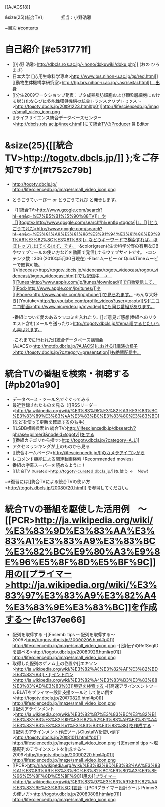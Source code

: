 [[AJACS18]]

&size(25){統合TV};　　　　担当：小野浩雅

~目次
#contents
# 自己紹介 [#e531771f]
- [[小野 浩雅>http://dbcls.rois.ac.jp/~hono/dokuwiki/doku.php]] (おの ひろまさ)
- 日本大学 [[応用生命科学専攻>http://www.brs.nihon-u.ac.jp/gs/red.html]] [[動物生体機構学研究室>http://hp.brs.nihon-u.ac.jp/~asr/seitai.html]]　出身
- [[分生2009ワークショップ発表：ブタ成熟脂肪細胞および顆粒層細胞における脱分化ならびに多能性獲得機構の統合トランスクリプトミクス～>http://togotv.dbcls.jp/20091223.html#p01]]http://lifesciencedb.jp/image/small_video_icon.png
- [[ライフサイエンス統合データベースセンター>http://dbcls.rois.ac.jp/index.html]]にて統合TVのProducer 兼 Editor
#  &size(25){[[統合TV>http://togotv.dbcls.jp/]] };をご存知ですか[#t752c79b]
- http://togotv.dbcls.jp/ http://lifesciencedb.jp/image/small_video_icon.png
- とうごうてぃーびー or とうごうてれび と発音します。
- 『[[統合TV>http://www.google.com/search?hl=en&q=%E7%B5%B1%E5%90%88TV]]』や『[[togotv>http://www.google.com/search?hl=en&q=togotv]]』、『[[とうごうてれび>http://www.google.com/search?hl=en&q=%E3%81%A8%E3%81%86%E3%81%94%E3%81%86%E3%81%A6%E3%82%8C%E3%81%B3]]』などのキーワードで検索すれば、ほぼトップに出てくるはず、です。
    -&color(green){生命科学分野の有用なDBやウェブツールの使い方などを動画で発信};するウェブサイトです。
    -コンテンツ数：306 (2010年5月30日現在)
    -Flashムービー or QuickTimeムービーで閲覧可能。
    -[[Videocast>http://togotv.dbcls.jp/videocast/togotv_videocast/togotv_videocast/togotv_videocast.html]]でも配信中　→　[[iTunes>http://www.apple.com/jp/itunes/download/]]で自動受信して、[[iPod>http://www.apple.com/jp/itunes/]]や[[iPhone>http://www.apple.com/jp/iphone/]]で見られます。
    -みんな大好き[[Youtube>http://jp.youtube.com/profile_videos?user=togotv]]や[[ニコニコ動画>http://www.nicovideo.jp/myvideo]]にも同じ番組があります。


    -番組について愛のあるツッコミを入れたり、[[ご意見ご感想(番組へのリクエスト含む)メールを送ったり>http://togotv.dbcls.jp/#email]]するとたいへん喜ばれます。

    -これまでに行われた[[統合データベース講習会(AJACS)>http://motdb.dbcls.jp/?AJACS]]における[[講演の様子>http://togotv.dbcls.jp/?category=presentation]]も絶賛配信中。


#  統合TVの番組を検索・視聴する [#pb201a90]
- データベース・ツール名でぐぐってみる
- 最近登録されたものを見る（[[RSSリーダー>http://ja.wikipedia.org/wiki/%E3%83%95%E3%82%A3%E3%83%BC%E3%83%89%E3%83%AA%E3%83%BC%E3%83%80%E3%83%BC]]などを使って更新を確認するのも手）
- [[LSDB横断検索 in 統合TV>http://lifesciencedb.jp/dbsearch/?phrase=primer3&nodeid=togotv]]をする
- [[番組カテゴリから探す>http://togotv.dbcls.jp/?category=ALL]]
- アクセスランキングが上のものから見る
- [[統合ホームページ>http://lifesciencedb.jp/]]のカメラアイコンから
- レコメンド機能による関連動画検索 ｢Recommended movies」
- 番組の字幕スーパーを読めるように！
- [[統合TV Curated>http://togotv-curated.dbcls.jp/]]を使う ←　New!

~※復習には[[統合TVによる統合TVの使い方>http://togotv.dbcls.jp/20080720.html]] を参照してください。
#  統合TVの番組を駆使した活用例　～[[PCR>http://ja.wikipedia.org/wiki/%E3%83%9D%E3%83%AA%E3%83%A1%E3%83%A9%E3%83%BC%E3%82%BC%E9%80%A3%E9%8E%96%E5%8F%8D%E5%BF%9C]]用の[[プライマー>http://ja.wikipedia.org/wiki/%E3%83%97%E3%83%A9%E3%82%A4%E3%83%9E%E3%83%BC]]を作成する～  [#c137ee66]
- 配列を取得する
    -[[Ensembl tips ～配列を取得する～ 2009>http://togotv.dbcls.jp/20090206.html#p01]] http://lifesciencedb.jp/image/small_video_icon.png
    -[[遺伝子のRefSeqIDを調べる>http://togotv.dbcls.jp/20080926.html#p01]] http://lifesciencedb.jp/image/small_video_icon.png
- 取得した配列のゲノム上の位置や[[エキソン>http://ja.wikipedia.org/wiki/%E3%82%A8%E3%82%AF%E3%82%BD%E3%83%B3]]・[[イントロン>http://ja.wikipedia.org/wiki/%E3%82%A4%E3%83%B3%E3%83%88%E3%83%AD%E3%83%B3]]境界を検索する
    -[[高速アラインメントツールBLATをプライマー設計支援ツールとして使い倒す>http://togotv.dbcls.jp/20070829.html#p01]] http://lifesciencedb.jp/image/small_video_icon.png
- [[配列アラインメント>http://ja.wikipedia.org/wiki/%E3%82%B7%E3%83%BC%E3%82%B1%E3%83%B3%E3%82%B9%E3%82%A2%E3%83%A9%E3%82%A4%E3%83%B3%E3%83%A1%E3%83%B3%E3%83%88]]を作成する
    -[[配列のアラインメント作成ツールClustalWを使い倒す>http://togotv.dbcls.jp/20081011.html#p01]] http://lifesciencedb.jp/image/small_video_icon.png
    -[[Ensembl tips ～塩基配列のアラインメントを作成する～2009>http://togotv.dbcls.jp/20090220.html#p01]] http://lifesciencedb.jp/image/small_video_icon.png
- [[PCR>http://ja.wikipedia.org/wiki/%E3%83%9D%E3%83%AA%E3%83%A1%E3%83%A9%E3%83%BC%E3%82%BC%E9%80%A3%E9%8E%96%E5%8F%8D%E5%BF%9C]]用の[[プライマー>http://ja.wikipedia.org/wiki/%E3%83%97%E3%83%A9%E3%82%A4%E3%83%9E%E3%83%BC]]設計
    -[[PCRプライマー設計ツール Primer3の使い方>http://togotv.dbcls.jp/20080808.html#p01]] http://lifesciencedb.jp/image/small_video_icon.png
